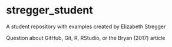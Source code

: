# stregger_student
A student repository with examples created by Elizabeth Stregger

Question about GitHub, Git, R, RStudio, or the Bryan (2017) article
